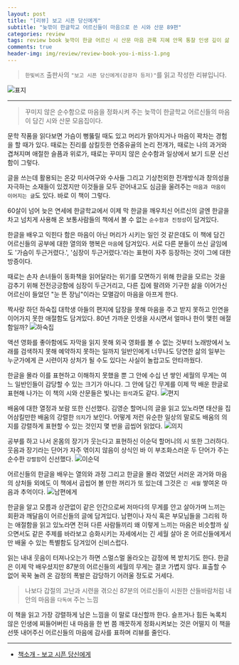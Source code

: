 ```yaml
---  
layout: post  
title: "[리뷰] 보고 시픈 당신에게"  
subtitle: "늦깎이 한글학교 어르신들이 마음으로 쓴 시와 산문 89편"  
categories: review  
tags: review book 늦깍이 한글 어르신 시 산문 마음 관록 지혜 안목 통찰 인생 깊이 삶 의미 사람 추억 행복 기록   
comments: true  
header-img: img/review/review-book-you-i-miss-1.png
---  
```

  
> `한빛비즈` 출판사의 `"보고 시픈 당신에게(강광자 등저)"`를 읽고 작성한 리뷰입니다.  

![표지](https://theorydb.github.io/assets/img/review/review-book-you-i-miss-1.png)  

---

> 꾸미지 않은 순수함으로 마음을 정화시켜 주는 늦깍이 한글학교 어르신들의 마음이 담긴 시와 산문 모음집이다.

문학 작품을 읽다보면 가슴이 뻥뚫릴 때도 있고 머리가 맑아지거나 마음이 꽉차는 경험을 할 때가 있다. 때로는 진리를 삼킬듯한 언중유골의 논리 전개가, 때로는 나의 과거와 겹쳐지며 애절한 슬픔과 위로가, 때로는 꾸미지 않은 순수함과 일상에서 보기 드문 신선함이 그렇다.

글을 쓰는데 활용되는 온갖 미사여구와 수사들 그리고 기상천외한 전개방식과 창의성을 자극하는 소재들이 있겠지만 이것들을 모두 걷어내고도 심금을 울려주는 `마음과 마음이 이어지는 글`도 있다. 바로 이 책이 그렇다.

60살이 넘어 늦은 연세에 한글학교에서 이제 막 한글을 깨우치신 어르신의 글엔 한글을 차고 넘치게 사용해 온 보통사람들의 책에서 볼 수 없는 `순수함과 진정성`이 담겨있다. 

한글을 배우고 익힌다 함은 마음이 아닌 머리가 시키는 일인 것 같은데도 이 책에 담긴 어르신들의 공부에 대한 열의와 행복은 `마음`에 담겨있다. 서로 다른 분들이 쓰신 글임에도 '가슴이 두근거렸다.', '심장이 두근거렸다.'라는 표현이 자주 등장하는 것이 그에 대한 방증이다.

때로는 손자 손녀들이 동화책을 읽어달라는 위기를 모면하기 위해 한글을 모르는 것을 감추기 위해 전전긍긍함에 심장이 두근거리고, 다른 집에 팔려와 기구한 삶을 이어가신 어르신이 들었던 "눈 뜬 장님"이라는 모멸감이 마음을 아프게 한다. 

짝사랑 하던 하숙집 대학생 아들의 편지에 답장을 못해 마음을 주고 받지 못하고 인연을 이어가지 못한 애절함도 담겨있다. 80년 가까운 인생을 사시면서 얼마나 한이 맺힌 애절함일까?
![하숙집](https://theorydb.github.io/assets/img/review/review-book-you-i-miss-4.png)  

액션 영화를 좋아함에도 자막을 읽지 못해 외국 영화를 볼 수 없는 것부터 노래방에서 노래를 검색하지 못해 예약하지 못하는 일까지 일반인에게 너무나도 당연한 삶의 일부는 누군가에게 큰 시련이자 상처가 될 수도 있다는 사실이 놀랍고도 안타까웠다.

한글을 몰라 이를 표현하고 이해하지 못했을 뿐 그 안에 수십 년 쌓인 세월의 무게는 여느 일반인들이 감당할 수 있는 크기가 아니다. 그 안에 담긴 무게를 이제 막 배운 한글로 표현해 나가는 이 책의 시와 산문들은 빛나는 `원석`과도 같다.
![편지](https://theorydb.github.io/assets/img/review/review-book-you-i-miss-6.png)  

배움에 대한 열정과 보람 또한 신선했다. 김영순 할머니의 글을 읽고 있노라면 태산을 집어삼킬만한 배움의 강렬한 `의지`가 보인다. 어떻게 저런 유순한 일상의 말로도 배움의 의지를 강렬하게 표현할 수 있는 것인지 몇 번을 곱씹어 읽었다.
![의지](https://theorydb.github.io/assets/img/review/review-book-you-i-miss-3.png)  

공부를 하고 나서 온몸의 장기가 웃는다고 표현하신 이순덕 할머니의 시 또한 그러하다. 웃음과 장기라는 단어가 자주 엮이지 않음이 상식인 바 이 부조화스러운 두 단어가 주는 순수한 `강렬함`이 신선했다. 
![이순덕](https://theorydb.github.io/assets/img/review/review-book-you-i-miss-2.png)  

어르신들의 한글을 배우는 열의와 과정 그리고 한글을 몰라 겪었던 서러운 과거와 마음의 상처들 외에도 이 책에서 곱씹어 볼 만한 꺼리가 또 있는데 그것은 `긴 세월` 쌓여온 마음과 추억이다. 
![남편에게](https://theorydb.github.io/assets/img/review/review-book-you-i-miss-5.png)  

한글을 알고 모름과 상관없이 같은 인간으로써 저마다의 무게를 안고 살아가며 느끼는 회환과 깨달음이 어르신들의 글에 담겨있다. 남편이나 자식 혹은 부모님들을 그리워 하는 애절함을 읽고 있노라면 전혀 다른 사람들끼리 왜 이렇게 느끼는 마음은 비슷할까 싶으면서도 같은 주제를 바라보고 승화시키는 자세에서는 긴 세월 살아 온 어르신들에게서만 배울 수 있는 특별함도 담겨있어 신비스럽다.

읽는 내내 웃음이 터져나오는가 하면 스멀스멀 올라오는 감정에 복 받치기도 한다. 한글은 이제 막 배우셨지만 87분의 어르신들의 세월의 무게는 결코 가볍지 않다. 표출할 수 없어 꾹꾹 눌려 온 감정의 폭발은 감당하기 어려울 정도로 거세다.

> 나보다 갑절의 고난과 시련을 겪으신 87분의 어르신들이 시원한 산들바람처럼 내 안의 마음을 `다독여` 주는 느낌 

이 책을 읽고 가장 강렬하게 남은 느낌을 이 말로 대신할까 한다. 슬프거나 힘든 녹록치 않은 인생에 찌들어버린 내 마음을 한 번 쯤 깨끗하게 정화시켜보는 것은 어떨지 이 책을 선뜻 내어주신 어르신들의 마음에 감사를 표하며 리뷰를 줄인다.

---

* [책소개 - 보고 시픈 당신에게](http://www.yes24.com/Product/Goods/32526990)
